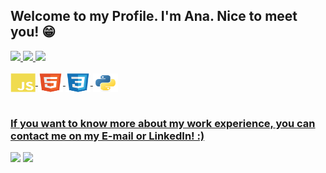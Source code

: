 ## Welcome to my Profile. I'm Ana. Nice to meet you! 😁

 <div>
   <a href="https://github.com/alp-lima">
   <img height="180em" src="(https://github-readme-stats.vercel.app/api/top-langs/?username=alp-lima&size_weight=0.5&count_weight=0.5)"/>
   <img height="180em" src="(https://github-readme-stats.vercel.app/api?username=alp-lima&show=reviews,discussions_started,discussions_answered,prs_merged,prs_merged_percentage)"/>
   <img height="180em" src="(https://github-readme-stats.vercel.app/api?username=alp-lima&show_icons=true)"/>

</div>
<div style="display: inline_block"><br>
  <img align="center" alt="Js" height="30" width="40" src="https://raw.githubusercontent.com/devicons/devicon/master/icons/javascript/javascript-plain.svg">
  <img align="center" alt="HTML" height="30" width="40" src="https://raw.githubusercontent.com/devicons/devicon/master/icons/html5/html5-original.svg">
  <img align="center" alt="CSS" height="30" width="40" src="https://raw.githubusercontent.com/devicons/devicon/master/icons/css3/css3-original.svg">
  <img align="center" alt="Python" height="30" width="40" src="https://raw.githubusercontent.com/devicons/devicon/master/icons/python/python-original.svg" />
</div>
 
 <br>
 
### If you want to know more about my work experience, you can contact me on my E-mail or LinkedIn! :)
 
<div> 
  <a href = "mailto:alp.lima18@gmail.com"><img src="https://img.shields.io/badge/-Gmail-%23333?style=for-the-badge&logo=gmail&logoColor=white" target="_blank"></a>
  <a href="https://www.linkedin.com/in/ana-lima18/" target="_blank"><img src="https://img.shields.io/badge/-LinkedIn-%230077B5?style=for-the-badge&logo=linkedin&logoColor=white" target="_blank"></a> 
 

</div>

